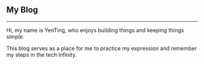 ## My Blog
---

Hi, my name is YenTing, who enjoys building things and keeping things simple.


This blog serves as a place for me to practice my expression and remember my steps in the tech infinity.
